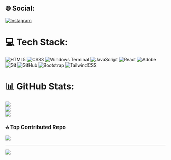 
## 🌐 Social:
[![Instagram](https://img.shields.io/badge/Instagram-%23E4405F.svg?logo=Instagram&logoColor=white)](https://instagram.com/kiee_ed) 

# 💻 Tech Stack:
 ![HTML5](https://img.shields.io/badge/html5-%23E34F26.svg?style=for-the-badge&logo=html5&logoColor=white) ![CSS3](https://img.shields.io/badge/css3-%231572B6.svg?style=for-the-badge&logo=css3&logoColor=white) ![Windows Terminal](https://img.shields.io/badge/Windows%20Terminal-%234D4D4D.svg?style=for-the-badge&logo=windows-terminal&logoColor=white) ![JavaScript](https://img.shields.io/badge/javascript-%23323330.svg?style=for-the-badge&logo=javascript&logoColor=%23F7DF1E) ![React](https://img.shields.io/badge/react-%2320232a.svg?style=for-the-badge&logo=react&logoColor=%2361DAFB) ![Adobe](https://img.shields.io/badge/adobe-%23FF0000.svg?style=for-the-badge&logo=adobe&logoColor=white) ![Git](https://img.shields.io/badge/git-%23F05033.svg?style=for-the-badge&logo=git&logoColor=white) ![GitHub](https://img.shields.io/badge/github-%23121011.svg?style=for-the-badge&logo=github&logoColor=white) ![Bootstrap](https://img.shields.io/badge/bootstrap-%238511FA.svg?style=for-the-badge&logo=bootstrap&logoColor=white) ![TailwindCSS](https://img.shields.io/badge/tailwindcss-%2338B2AC.svg?style=for-the-badge&logo=tailwind-css&logoColor=white)
# 📊 GitHub Stats:
![](https://github-readme-stats.vercel.app/api?username=waiyankyaw-coding&theme=ocean_dark&hide_border=false&include_all_commits=true&count_private=true)<br/>
![](https://github-readme-streak-stats.herokuapp.com/?user=waiyankyaw-coding&theme=ocean_dark&hide_border=false)<br/>
![](https://github-readme-stats.vercel.app/api/top-langs/?username=waiyankyaw-coding&theme=ocean_dark&hide_border=false&include_all_commits=true&count_private=true&layout=compact)

### 🔝 Top Contributed Repo
![](https://github-contributor-stats.vercel.app/api?username=waiyankyaw-coding&limit=5&theme=ocean_dark&combine_all_yearly_contributions=true)

---
[![](https://visitcount.itsvg.in/api?id=waiyankyaw-coding&icon=6&color=1)](https://visitcount.itsvg.in)

<!-- Proudly created with GPRM ( https://gprm.itsvg.in ) -->
